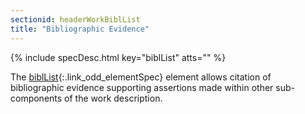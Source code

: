 ```yaml
---
sectionid: headerWorkBiblList
title: "Bibliographic Evidence"
---
```






{% include specDesc.html key="biblList" atts="" %}



The [biblList](/v3/elements/biblList.html){:.link_odd_elementSpec} element allows citation of bibliographic evidence
supporting assertions made within other sub-components of the work description.

